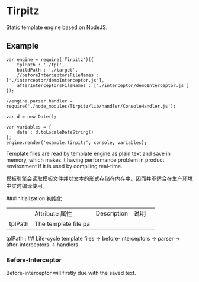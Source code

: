 # Tirpitz
Static template engine based on NodeJS.

## Example
```
var engine = require('Tirpitz')({
	tplPath : './tpl',
	buildPath : './target',
	//beforeInterceptorsFileNames : ['./interceptor/demoInterceptor.js'],
	afterInterceptorsFileNames : ['./interceptor/demoInterceptor.js']
});

//engine.parser.handler = require('./node_modules/Tirpitz/lib/handler/ConsoleHandler.js');

var d = new Date();

var variables = {
	date : d.toLocaleDateString()
};
engine.render('example.tirpitz', console, variables);
```

Template files are read by template engine as plain text and save in memory, which makes it having performance problem in product environment if it is used by compiling real-time.

模板引擎会读取模板文件并以文本的形式存储在内存中，因而并不适合在生产环境中实时编译使用。

###Initialization 初始化

<table>
  <th>
    <td>Attribute 属性</td>
    <td>Description</td>
    <td>说明</td>
  <th>
  <tr>
    <td>tplPath</td>
    <td>The template file  pa
    
  </tr>
</table>
tplPath : 
## Life-cycle
template files -> before-interceptors -> parser -> after-interceptors -> handlers

### Before-Interceptor 

Before-interceptor will firstly due with the saved text.
